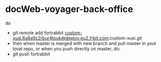 # docWeb-voyager-back-office


do 
- git remote add fortrabbit custom-xusi.8a8a9z2rbur4touk@deploy.eu2.frbit.com:custom-xusi.git
- then when master is merged with new branch and pull master in yout loval repo, or when you push directly on master, do: 
- git push fortrabbit
